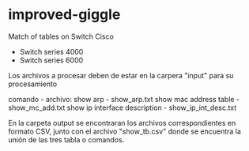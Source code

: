 # improved-giggle
Match of tables on Switch Cisco 

- Switch series 4000
- Switch series 6000

Los archivos a procesar deben de estar en la carpera "input" para su procesamiento

comando                       - archivo:
show arp                      - show_arp.txt
show mac address table        - show_mc_add.txt
show ip interface description - show_ip_int_desc.txt

En la carpeta output se encontraran los archivos correspondientes en formato CSV,
junto con el archivo "show_tb.csv" donde se encuentra la unión de las tres tabla o comandos.
